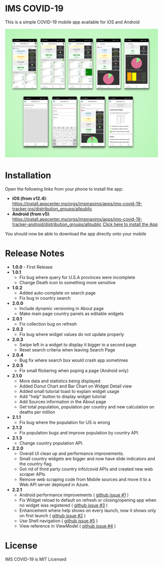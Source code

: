 # IMS COVID-19
This is a simple COVID-19 mobile app available for iOS and Android

![App Images](Assets/app.jpg)

# Installation

Open the following links from your phone to install the app:
- **iOS (from v12.4)**: https://install.appcenter.ms/orgs/imsmaxims/apps/ims-covid-19-tracker-ios/distribution_groups/allpublic
- **Android (from v5)**: https://install.appcenter.ms/orgs/imsmaxims/apps/ims-covid-19-tracker-android/distribution_groups/allpublic
[Click here to install the App](https://appcenter.ms/orgs/imsmaxims/applications)

You should now be able to download the app directly onto your mobile

# Release Notes
  - **1.0.0** - First Release
  - **1.0.1** 
    - Fix bug where query for U.S.A provinces were incomplete
    - Change Death icon to something more sensitive
  - **1.0.2** 
    - Added auto-complete on search page
    - Fix bug in country search
  - **2.0.0** 
    - Include dynamic versioning in About page
    - Make main page country panels as editable widgets
  - **2.0.1** 
    - Fix collection bug on refresh
  - **2.0.2** 
    - Fix bug where widget values do not update properly
  - **2.0.3** 
    - Swipe left in a widget to display it bigger in a second page
    - Reset search criteria when leaving Search Page
  - **2.0.4** 
    - Bug fix where search box would crash app sometimes
  - **2.0.5** 
    - Fix small flickering when poping a page (Android only)
  - **2.1.0** 
    - More data and statistics being displayed
    - Added Donut Chart and Bar Chart on Widget Detail view
    - Added small tutorial toast to explain widget usage
    - Add "help" button to display widget tutorial
    - Add Sources information in the About page
    - Get total population, population per country and new calculation on deaths per million
  - **2.1.1** 
    - Fix bug where the population for US is wrong
  - **2.1.2** 
    - Fix population bugs and improve population by country API.
  - **2.1.3** 
    - Change country population API.
  - **2.2.0** 
    - Overall UI clean up and performance improvements.
    - Small country widgets are bigger and now have slide indicators and the country flag.
    - Got rid of third party country info/covid APIs and created new web scraper APIs
    - Remove web scraping code from Mobile sources and move it to a Web API server deployed in Azure.
  - **2.2.1**
    - Android performance improvements ( [github issue #1](https://github.com/gabrielfreire/IMSCovid19Tracker/issues/1) ) 
    - Fix Widget reload to default on refresh or closing/opening app when no widget was registered ( [github issue #3](https://github.com/gabrielfreire/IMSCovid19Tracker/issues/3) ) 
    - Enhancement where help shows on every launch, now it shows only on first launch ( [github issue #2](https://github.com/gabrielfreire/IMSCovid19Tracker/issues/2) ) 
    - Use Shell navigation ( [github issue #5](https://github.com/gabrielfreire/IMSCovid19Tracker/issues/5) ) 
    - View reference in ViewModel ( [github issue #4](https://github.com/gabrielfreire/IMSCovid19Tracker/issues/4) ) 

# License
IMS COVID-19 is MIT Licensed